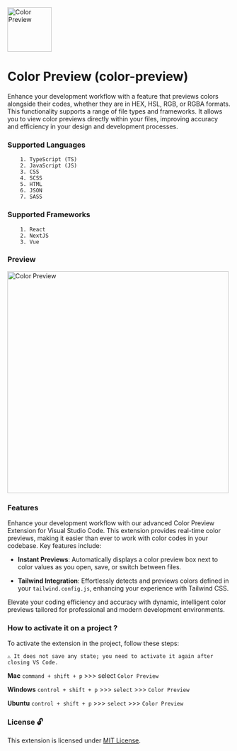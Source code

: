 <img src="https://raw.githubusercontent.com/roy-radhakanta/VsCode-color-preview/main/images/color-preview.png" alt="Color Preview" width="100" height="100" />

# Color Preview (color-preview)

Enhance your development workflow with a feature that previews colors alongside their codes, whether they are in HEX, HSL, RGB, or RGBA formats. This functionality supports a range of file types and frameworks. It allows you to view color previews directly within your files, improving accuracy and efficiency in your design and development processes.

### Supported Languages
```
    1. TypeScript (TS)
    2. JavaScript (JS)
    3. CSS
    4. SCSS
    5. HTML
    6. JSON
    7. SASS
```

### Supported Frameworks
```
    1. React
    2. NextJS
    3. Vue
```

### Preview

<img src="https://raw.githubusercontent.com/roy-radhakanta/VsCode-color-preview/main/images/working-image-demo.png" alt="Color Preview" width="500" height="500" />

### Features

Enhance your development workflow with our advanced Color Preview Extension for Visual Studio Code. This extension provides real-time color previews, making it easier than ever to work with color codes in your codebase. Key features include:

- **Instant Previews**: Automatically displays a color preview box next to color values as you open, save, or switch between files.

- **Tailwind Integration**: Effortlessly detects and previews colors defined in your `tailwind.config.js`, enhancing your experience with Tailwind CSS.

Elevate your coding efficiency and accuracy with dynamic, intelligent color previews tailored for professional and modern development environments.


### How to activate it on a project ?
To activate the extension in the project, follow these steps:

    ⚠️ It does not save any state; you need to activate it again after closing VS Code.


<b>Mac</b>
    ```command + shift + p``` >>> 
        select ```Color Preview```

<b>Windows</b> 
```control + shift + p``` >>>
    ```select``` >>> ```Color Preview```

<b>Ubuntu</b> 
```control + shift + p``` >>>
    ```select``` >>> ```Color Preview```


### License 🔓
This extension is licensed under [MIT License](https://github.com/roy-radhakanta/VsCode-color-preview/blob/main/LICENSE).